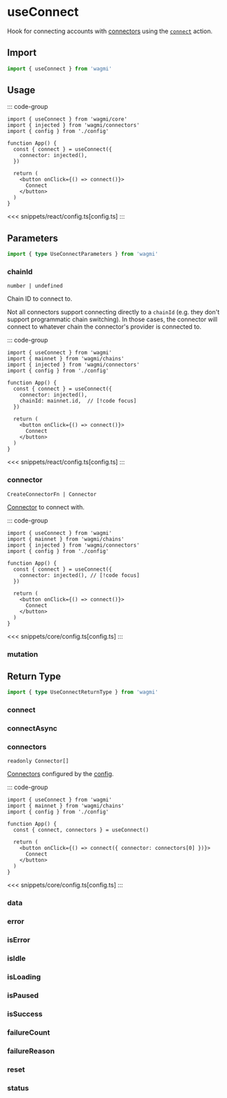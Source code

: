 # useConnect

Hook for connecting accounts with [connectors](/core/connectors) using the [`connect`](/core/actions/connect) action.

## Import

```ts
import { useConnect } from 'wagmi'
```

## Usage

::: code-group
```tsx [index.tsx]
import { useConnect } from 'wagmi/core'
import { injected } from 'wagmi/connectors'
import { config } from './config'

function App() {
  const { connect } = useConnect({
    connector: injected(),
  })

  return (
    <button onClick={() => connect()}>
      Connect
    </button>
  )
}
```
<<< snippets/react/config.ts[config.ts]
:::

## Parameters

```ts
import { type UseConnectParameters } from 'wagmi'
```

### chainId

`number | undefined`

Chain ID to connect to.

Not all connectors support connecting directly to a `chainId` (e.g. they don't support programmatic chain switching). In those cases, the connector will connect to whatever chain the connector's provider is connected to.

::: code-group
```tsx [index.tsx]
import { useConnect } from 'wagmi'
import { mainnet } from 'wagmi/chains'
import { injected } from 'wagmi/connectors'
import { config } from './config'

function App() {
  const { connect } = useConnect({
    connector: injected(),
    chainId: mainnet.id,  // [!code focus]
  })

  return (
    <button onClick={() => connect()}>
      Connect
    </button>
  )
}
```
<<< snippets/react/config.ts[config.ts]
:::

### connector

`CreateConnectorFn | Connector`

[Connector](/core/connectors) to connect with.

::: code-group
```tsx [index.tsx]
import { useConnect } from 'wagmi'
import { mainnet } from 'wagmi/chains'
import { injected } from 'wagmi/connectors'
import { config } from './config'

function App() {
  const { connect } = useConnect({
    connector: injected(), // [!code focus]
  })

  return (
    <button onClick={() => connect()}>
      Connect
    </button>
  )
}
```
<<< snippets/core/config.ts[config.ts]
:::

### mutation

## Return Type

```ts
import { type UseConnectReturnType } from 'wagmi'
```

### connect
### connectAsync
### connectors

`readonly Connector[]`

[Connectors](/core/connectors) configured by the [config](/TODO).

::: code-group
```tsx [index.tsx]
import { useConnect } from 'wagmi'
import { mainnet } from 'wagmi/chains'
import { config } from './config'

function App() {
  const { connect, connectors } = useConnect()

  return (
    <button onClick={() => connect({ connector: connectors[0] })}>
      Connect
    </button>
  )
}
```
<<< snippets/core/config.ts[config.ts]
:::

### data
### error
### isError
### isIdle
### isLoading
### isPaused
### isSuccess
### failureCount
### failureReason
### reset
### status